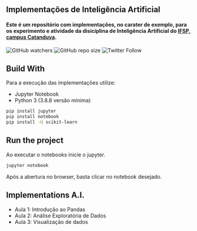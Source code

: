 ## Implementações de Inteligência Artificial

#### Este é um repositório com implementações, no carater de exemplo, para os experimento e atividade da disiciplina de  Inteligência Artificial do [IFSP, campus Catanduva](https://ctd.ifsp.edu.br/). 

![GitHub watchers](https://img.shields.io/github/watchers/flaviol-souza/intro-ia?style=social)
![GitHub repo size](https://img.shields.io/github/repo-size/flaviol-souza/intro-ia)
![Twitter Follow](https://img.shields.io/twitter/follow/flaviolsouza?style=social)


## Build With
Para a execução das implementações utilize: 
* Jupyter Notebook
* Python 3 (3.8.8 versão mínima)
```bash
pip install jupyter 
pip install notebook
pip install -U scikit-learn
```

## Run the project
Ao executar o notebooks inicie o jupyter.
```bash
jupyter notebook
```
Após a abertura no browser, basta clicar no notebook desejado.

## Implementations A.I.
* Aula 1: Introdução ao Pandas
* Aula 2: Análise Exploratória de Dados
* Aula 3: Visualização de dados
